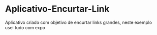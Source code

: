 # Aplicativo-Encurtar-Link
Aplicativo criado com objetivo de encurtar links grandes, neste exemplo usei tudo com expo

